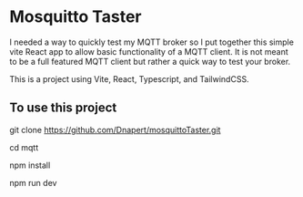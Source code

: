 # Mosquitto Taster

I needed a way to quickly test my MQTT broker so I put together this simple vite React app to allow basic functionality of a MQTT client. It is not meant to be a full featured MQTT client but rather a quick way to test your broker.

This is a project using Vite, React, Typescript, and TailwindCSS.

## To use this project

 git clone https://github.com/Dnapert/mosquittoTaster.git
 
 cd mqtt
 
 npm install
 
 npm run dev
